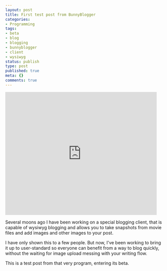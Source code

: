 ```yaml
---
layout: post
title: First test post from BunnyBlogger
categories:
- Programming
tags:
- beta
- blog
- blogging
- bunnyblogger
- client
- wysiwyg
status: publish
type: post
published: true
meta: {}
comments: true
---
```

<iframe width="480" height="390" src="http://www.youtube.com/embed/FvhGhKragpI" frameborder="0" allowfullscreen></iframe>

Several moons ago I have been working on a special blogging client, that is capable of wysiwyg blogging and allows you to take snapshots from movie files and add images and other images to your post.

I have only shown this to a few people. But now, I've been working to bring it up to user-standard so everyone can benefit from a way to blog quickly, without the waiting for image upload messing with your writing flow.

This is a test post from that very program, entering its beta.
